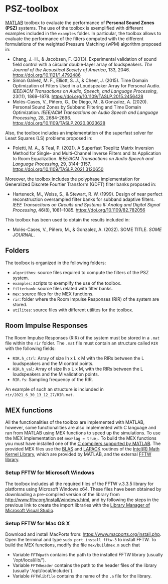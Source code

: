 # PSZ-toolbox
[MATLAB](https://www.mathworks.com/products/matlab.html) toolbox to evaluate the performance of **Personal Sound Zones (PSZ)** systems. The use of the toolbox is exemplified with different examples included in the `examples` folder. In particular, the toolbox allows to evaluate the performance of the filters computed with the different formulations of the weighted Pressure Matching (wPM) algorithm proposed in:

* Chang, J.-H., & Jacobsen, F. (2013). Experimental validation of sound field control with a circular double-layer array of loudspeakers. _The Journal of the Acoustical Society of America_, 133, 2046. https://doi.org/10.1121/1.4792486
* Simon Galvez, M. F., Elliott, S. J., & Cheer, J. (2015). Time Domain Optimization of Filters Used in a Loudspeaker Array for Personal Audio. _IEEE/ACM Transactions on Audio, Speech, and Language Processing_, 23(11), 1869–1878. https://doi.org/10.1109/TASLP.2015.2456428
* Molés-Cases, V., Piñero, G., De Diego, M., & Gonzalez, A. (2020). Personal Sound Zones by Subband Filtering and Time Domain Optimization. _IEEE/ACM Transactions on Audio Speech and Language Processing_, 28, 2684–2696. https://doi.org/10.1109/TASLP.2020.3023628

Also, the toolbox includes an implementation of the superfast solver for Least Squares (LS) problems proposed in:
* Poletti, M. A., & Teal, P. (2021). A Superfast Toeplitz Matrix Inversion Method for Single- and Multi-Channel Inverse Filters and its Application to Room Equalization. _IEEE/ACM Transactions on Audio Speech and Language Processing_, 29, 3144–3157. https://doi.org/10.1109/TASLP.2021.3120650

Moreover, the toolbox includes the polyphase implementation for Generalized Discrete Fourtier Transform (GDFT) filter banks proposed in:

* Harteneck, M., Weiss, S., & Stewart, R. W. (1999). Design of near perfect reconstruction oversampled filter banks for subband adaptive filters. _IEEE Transactions on Circuits and Systems II: Analog and Digital Signal Processing_, 46(8), 1081–1085. https://doi.org/10.1109/82.782056

This toolbox has been used to obtain the results included in:
* Molés-Cases, V., Piñero, M., & Gonzalez, A. (2022). SOME TITLE. _SOME JOURNAL_. 

## Folders
The toolbox is organized in the following folders:
* `algorithms`: source files required to compute the filters of the PSZ system.
* `examples`: scripts to exemplify the use of the toolbox.
* `filterbank`: source files related with filter banks.
* `mex`: source files for the MEX functions.
* `rir`: folder where the Room Impulse Responses (RIR) of the system are stored.
* `utilites`: source files with different utilites for the toolbox.

## Room Impulse Responses
The Room Impulse Responses (RIR) of the system must be stored in a `.mat` file within the `rir` folder. The `.mat` file must contain an structure called `RIR` with the following fields:
* `RIR.h_ctrl`: Array of size Ih x L x M with the RIRs between the L loudspeakers and the M control points.
* `RIR.h_val`: Array of size Ih x L x M, with the RIRs between the L loudspeakers and the M validation points.
* `RIR.fs`: Sampling frequency of the RIR.

An example of such an structure is inclunded in `rir/2021_6_30_13_12_27/RIR.mat`.

## MEX functions
All the functionalities of the toolbox are implemented with MATLAB, however, some functionalities are also implemented with C language and ran from MATLAB using MEX functions to speed up the simulations. To use the MEX implementation set `mexFlag = true;`. To build the MEX functions you must have installed one of the [C compilers supported by MATLAB](https://es.mathworks.com/support/requirements/supported-compilers.html). The provided MEX files use the [BLAS](http://www.netlib.org/blas/) and [LAPACK](http://www.netlib.org/lapack/) routines of the [Intel(R) Math Kernel Library](https://www.intel.com/content/www/us/en/develop/documentation/get-started-with-mkl-for-dpcpp/top.html), which are provided by MATLAB, and the external [FFTW library](https://www.fftw.org/).

### **Setup FFTW for Microsoft Windows** 
The toolbox includes all the required files of the FFTW v.3.3.5 library for platforms using Microsoft Windows x64. These files have been obtained by downloading a pre-compiled version of the library from http://www.fftw.org/install/windows.html, and by following the steps in the previous link to create the import libraries with the [Library Manager of Microsoft Visual Studio](https://docs.microsoft.com/en-us/cpp/build/reference/lib-reference?redirectedfrom=MSDN&view=msvc-170).

### **Setup FFTW for Mac OS X**
Download and install MacPorts from: https://www.macports.org/install.php. Open the terminal and type `sudo port install fftw-3` to install FFTW. To build the MEX functions, modify the file `mex/buildmex.m` such that 
* Variable `FFTWpath` contains the path to the installed FFTW library (usually '/opt/local/lib/').
* Variable `FFTWheader` contains the path to the header files of the library (usually '/opt/local/include/').
* Variable `FFTWlibfile` contains the name of the `.a` file for the library.

